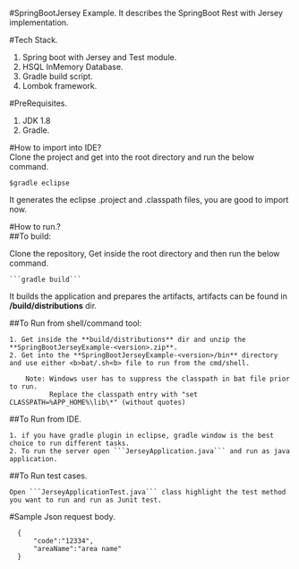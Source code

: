 #SpringBootJersey Example.
  It describes the SpringBoot Rest with Jersey implementation.  
  
#Tech Stack.
  1. Spring boot with Jersey and Test module.  
  2. HSQL InMemory Database.  
  3. Gradle build script.  
  4. Lombok framework.  
  
#PreRequisites.  
  1. JDK 1.8
  2. Gradle.
  
#How to import into IDE?  
 Clone the project and get into the root directory and run the below command.  

  ```$gradle eclipse```  
  
 It generates the eclipse .project and .classpath files, you are good to import now.  
 
#How to run.?  
##To build: 

  Clone the repository, Get inside the root directory and then run the below command.  

    ```gradle build``` 

  It builds the application and prepares the artifacts, artifacts can be found in **/build/distributions** dir.  
  
##To Run from shell/command tool: 
  
    1. Get inside the **build/distributions** dir and unzip the **SpringBootJerseyExample-<version>.zip**.  
    2. Get into the **SpringBootJerseyExample-<version>/bin** directory and use either <b>bat/.sh<b> file to run from the cmd/shell.  
     
        Note: Windows user has to suppress the classpath in bat file prior to run.
              Replace the classpath entry with "set CLASSPATH=%APP_HOME%\lib\*" (without quotes)
         
##To Run from IDE.  
  
    1. if you have gradle plugin in eclipse, gradle window is the best choice to run different tasks.  
    2. To run the server open ```JerseyApplication.java``` and run as java application.  
    
##To Run test cases.  
  
    Open ```JerseyApplicationTest.java``` class highlight the test method you want to run and run as Junit test.  
    
  
#Sample Json request body. 
```
  {  
      "code":"12334",  
      "areaName":"area name"  
  } 
```
  
  
